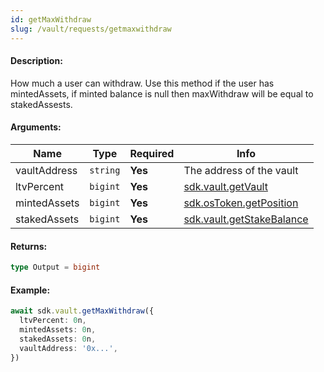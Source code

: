 ```yaml
---
id: getMaxWithdraw
slug: /vault/requests/getmaxwithdraw
---
```


#### Description:

How much a user can withdraw. Use this method if the user has mintedAssets, if minted balance is null then maxWithdraw will be equal to stakedAssests.

#### Arguments:

| Name         | Type     | Required | Info                                                         |
|--------------|----------|----------|--------------------------------------------------------------|
| vaultAddress | `string` | **Yes**  | The address of the vault                                     |
| ltvPercent   | `bigint` | **Yes**  | [sdk.vault.getVault](/vault/requests/getvault)               |
| mintedAssets | `bigint` | **Yes**  | [sdk.osToken.getPosition](/osToken/requests/getposition)     |
| stakedAssets | `bigint` | **Yes**  | [sdk.vault.getStakeBalance](/vault/requests/getstakebalance) |

#### Returns:

```ts
type Output = bigint
```

#### Example:

```ts
await sdk.vault.getMaxWithdraw({
  ltvPercent: 0n,
  mintedAssets: 0n,
  stakedAssets: 0n,
  vaultAddress: '0x...',
})
```
